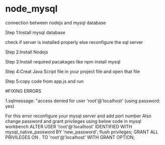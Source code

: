 # node_mysql 
connection between nodejs and mysql database

Step 1:Install mysql database

check if server is installed properly else reconfigure the sql server

Step 2:Install Nodejs

Step 3:Install required pacakages like npm install mysql 

Step 4:Creat Java Script file in your project file and open that file

Step 5:copy code from app.js and run

#FIXING ERRORS

1.sqlmessage: "access denied for user 'root'@'localhost' (using password: yes)

For this error reconfigure your mysql server and add port number
Also change password and grant privileges using below code in mysql workbench
ALTER USER 'root'@'localhost' IDENTIFIED WITH mysql_native_password BY 'new_password';
flush privileges;
GRANT ALL PRIVILEGES ON *.* TO 'root'@'localhost' WITH GRANT OPTION;



